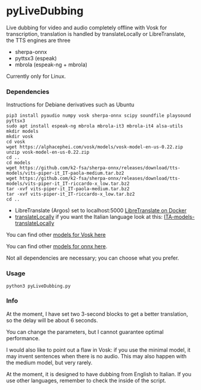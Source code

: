 # pyLiveDubbing
Live dubbing for video and audio completely offline with Vosk for transcription, translation is handled by translateLocally or LibreTranslate, the TTS engines are three

- sherpa-onnx
- pyttsx3 (espeak)
- mbrola (espeak-ng + mbrola)

Currently only for Linux.


### Dependencies

Instructions for Debiane derivatives such as Ubuntu

```
pip3 install pyaudio numpy vosk sherpa-onnx scipy soundfile playsound pyttsx3
sudo apt install espeak-ng mbrola mbrola-it3 mbrola-it4 alsa-utils
mkdir models
mkdir vosk
cd vosk
wget https://alphacephei.com/vosk/models/vosk-model-en-us-0.22.zip
unzip vosk-model-en-us-0.22.zip
cd ..
cd models
wget https://github.com/k2-fsa/sherpa-onnx/releases/download/tts-models/vits-piper-it_IT-paola-medium.tar.bz2
wget https://github.com/k2-fsa/sherpa-onnx/releases/download/tts-models/vits-piper-it_IT-riccardo-x_low.tar.bz2
tar -xvf vits-piper-it_IT-paola-medium.tar.bz2
tar -xvf vits-piper-it_IT-riccardo-x_low.tar.bz2
cd ..
```
- LibreTranslate (Argos) set to localhost:5000 [LibreTranslate on Docker](https://hub.docker.com/r/libretranslate/libretranslate)
- [translateLocally]( https://github.com/XapaJIaMnu/translateLocally)  if you want the Italian language look at this: [ITA-models-translateLocally]( https://github.com/MoonDragon-MD/ITA-models-translateLocally-)
  
You can find other [models for Vosk here](https://alphacephei.com/vosk/models)

You can find other [models for onnx here](https://github.com/k2-fsa/sherpa-onnx/releases/tag/tts-models).

Not all dependencies are necessary; you can choose what you prefer.

### Usage

```
python3 pyLiveDubbing.py
```

### Info

At the moment, I have set two 3-second blocks to get a better translation, so the delay will be about 6 seconds.

You can change the parameters, but I cannot guarantee optimal performance.

I would also like to point out a flaw in Vosk: if you use the minimal model, it may invent sentences when there is no audio. This may also happen with the medium model, but very rarely.

At the moment, it is designed to have dubbing from English to Italian. If you use other languages, remember to check the inside of the script.
